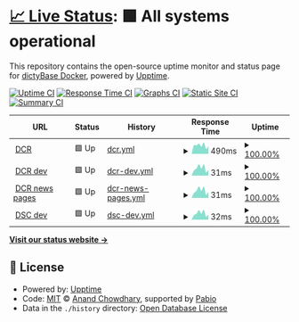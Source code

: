 # [📈 Live Status](https://status.dictybase.dev): <!--live status--> **🟩 All systems operational**

This repository contains the open-source uptime monitor and status page for [dictyBase Docker](http://dictybase.org), powered by [Upptime](https://github.com/upptime/upptime).

[![Uptime CI](https://github.com/dictybase-docker/uptime/workflows/Uptime%20CI/badge.svg)](https://github.com/dictybase-docker/uptime/actions?query=workflow%3A%22Uptime+CI%22)
[![Response Time CI](https://github.com/dictybase-docker/uptime/workflows/Response%20Time%20CI/badge.svg)](https://github.com/dictybase-docker/uptime/actions?query=workflow%3A%22Response+Time+CI%22)
[![Graphs CI](https://github.com/dictybase-docker/uptime/workflows/Graphs%20CI/badge.svg)](https://github.com/dictybase-docker/uptime/actions?query=workflow%3A%22Graphs+CI%22)
[![Static Site CI](https://github.com/dictybase-docker/uptime/workflows/Static%20Site%20CI/badge.svg)](https://github.com/dictybase-docker/uptime/actions?query=workflow%3A%22Static+Site+CI%22)
[![Summary CI](https://github.com/dictybase-docker/uptime/workflows/Summary%20CI/badge.svg)](https://github.com/dictybase-docker/uptime/actions?query=workflow%3A%22Summary+CI%22)

<!--start: status pages-->
<!-- This summary is generated by Upptime (https://github.com/upptime/upptime) -->
<!-- Do not edit this manually, your changes will be overwritten -->
<!-- prettier-ignore -->
| URL | Status | History | Response Time | Uptime |
| --- | ------ | ------- | ------------- | ------ |
| <img alt="" src="https://icons.duckduckgo.com/ip3/dictycr.org.ico" height="13"> [DCR](https://dictycr.org) | 🟩 Up | [dcr.yml](https://github.com/dictybase-docker/uptime/commits/HEAD/history/dcr.yml) | <details><summary><img alt="Response time graph" src="./graphs/dcr/response-time-week.png" height="20"> 490ms</summary><br><a href="https://status.dictybase.dev/history/dcr"><img alt="Response time 547" src="https://img.shields.io/endpoint?url=https%3A%2F%2Fraw.githubusercontent.com%2Fdictybase-docker%2Fuptime%2FHEAD%2Fapi%2Fdcr%2Fresponse-time.json"></a><br><a href="https://status.dictybase.dev/history/dcr"><img alt="24-hour response time 356" src="https://img.shields.io/endpoint?url=https%3A%2F%2Fraw.githubusercontent.com%2Fdictybase-docker%2Fuptime%2FHEAD%2Fapi%2Fdcr%2Fresponse-time-day.json"></a><br><a href="https://status.dictybase.dev/history/dcr"><img alt="7-day response time 490" src="https://img.shields.io/endpoint?url=https%3A%2F%2Fraw.githubusercontent.com%2Fdictybase-docker%2Fuptime%2FHEAD%2Fapi%2Fdcr%2Fresponse-time-week.json"></a><br><a href="https://status.dictybase.dev/history/dcr"><img alt="30-day response time 507" src="https://img.shields.io/endpoint?url=https%3A%2F%2Fraw.githubusercontent.com%2Fdictybase-docker%2Fuptime%2FHEAD%2Fapi%2Fdcr%2Fresponse-time-month.json"></a><br><a href="https://status.dictybase.dev/history/dcr"><img alt="1-year response time 547" src="https://img.shields.io/endpoint?url=https%3A%2F%2Fraw.githubusercontent.com%2Fdictybase-docker%2Fuptime%2FHEAD%2Fapi%2Fdcr%2Fresponse-time-year.json"></a></details> | <details><summary><a href="https://status.dictybase.dev/history/dcr">100.00%</a></summary><a href="https://status.dictybase.dev/history/dcr"><img alt="All-time uptime 100.00%" src="https://img.shields.io/endpoint?url=https%3A%2F%2Fraw.githubusercontent.com%2Fdictybase-docker%2Fuptime%2FHEAD%2Fapi%2Fdcr%2Fuptime.json"></a><br><a href="https://status.dictybase.dev/history/dcr"><img alt="24-hour uptime 100.00%" src="https://img.shields.io/endpoint?url=https%3A%2F%2Fraw.githubusercontent.com%2Fdictybase-docker%2Fuptime%2FHEAD%2Fapi%2Fdcr%2Fuptime-day.json"></a><br><a href="https://status.dictybase.dev/history/dcr"><img alt="7-day uptime 100.00%" src="https://img.shields.io/endpoint?url=https%3A%2F%2Fraw.githubusercontent.com%2Fdictybase-docker%2Fuptime%2FHEAD%2Fapi%2Fdcr%2Fuptime-week.json"></a><br><a href="https://status.dictybase.dev/history/dcr"><img alt="30-day uptime 100.00%" src="https://img.shields.io/endpoint?url=https%3A%2F%2Fraw.githubusercontent.com%2Fdictybase-docker%2Fuptime%2FHEAD%2Fapi%2Fdcr%2Fuptime-month.json"></a><br><a href="https://status.dictybase.dev/history/dcr"><img alt="1-year uptime 100.00%" src="https://img.shields.io/endpoint?url=https%3A%2F%2Fraw.githubusercontent.com%2Fdictybase-docker%2Fuptime%2FHEAD%2Fapi%2Fdcr%2Fuptime-year.json"></a></details>
| <img alt="" src="https://icons.duckduckgo.com/ip3/dictybase.dev.ico" height="13"> [DCR dev](https://dictybase.dev) | 🟩 Up | [dcr-dev.yml](https://github.com/dictybase-docker/uptime/commits/HEAD/history/dcr-dev.yml) | <details><summary><img alt="Response time graph" src="./graphs/dcr-dev/response-time-week.png" height="20"> 31ms</summary><br><a href="https://status.dictybase.dev/history/dcr-dev"><img alt="Response time 35" src="https://img.shields.io/endpoint?url=https%3A%2F%2Fraw.githubusercontent.com%2Fdictybase-docker%2Fuptime%2FHEAD%2Fapi%2Fdcr-dev%2Fresponse-time.json"></a><br><a href="https://status.dictybase.dev/history/dcr-dev"><img alt="24-hour response time 13" src="https://img.shields.io/endpoint?url=https%3A%2F%2Fraw.githubusercontent.com%2Fdictybase-docker%2Fuptime%2FHEAD%2Fapi%2Fdcr-dev%2Fresponse-time-day.json"></a><br><a href="https://status.dictybase.dev/history/dcr-dev"><img alt="7-day response time 31" src="https://img.shields.io/endpoint?url=https%3A%2F%2Fraw.githubusercontent.com%2Fdictybase-docker%2Fuptime%2FHEAD%2Fapi%2Fdcr-dev%2Fresponse-time-week.json"></a><br><a href="https://status.dictybase.dev/history/dcr-dev"><img alt="30-day response time 32" src="https://img.shields.io/endpoint?url=https%3A%2F%2Fraw.githubusercontent.com%2Fdictybase-docker%2Fuptime%2FHEAD%2Fapi%2Fdcr-dev%2Fresponse-time-month.json"></a><br><a href="https://status.dictybase.dev/history/dcr-dev"><img alt="1-year response time 35" src="https://img.shields.io/endpoint?url=https%3A%2F%2Fraw.githubusercontent.com%2Fdictybase-docker%2Fuptime%2FHEAD%2Fapi%2Fdcr-dev%2Fresponse-time-year.json"></a></details> | <details><summary><a href="https://status.dictybase.dev/history/dcr-dev">100.00%</a></summary><a href="https://status.dictybase.dev/history/dcr-dev"><img alt="All-time uptime 100.00%" src="https://img.shields.io/endpoint?url=https%3A%2F%2Fraw.githubusercontent.com%2Fdictybase-docker%2Fuptime%2FHEAD%2Fapi%2Fdcr-dev%2Fuptime.json"></a><br><a href="https://status.dictybase.dev/history/dcr-dev"><img alt="24-hour uptime 100.00%" src="https://img.shields.io/endpoint?url=https%3A%2F%2Fraw.githubusercontent.com%2Fdictybase-docker%2Fuptime%2FHEAD%2Fapi%2Fdcr-dev%2Fuptime-day.json"></a><br><a href="https://status.dictybase.dev/history/dcr-dev"><img alt="7-day uptime 100.00%" src="https://img.shields.io/endpoint?url=https%3A%2F%2Fraw.githubusercontent.com%2Fdictybase-docker%2Fuptime%2FHEAD%2Fapi%2Fdcr-dev%2Fuptime-week.json"></a><br><a href="https://status.dictybase.dev/history/dcr-dev"><img alt="30-day uptime 100.00%" src="https://img.shields.io/endpoint?url=https%3A%2F%2Fraw.githubusercontent.com%2Fdictybase-docker%2Fuptime%2FHEAD%2Fapi%2Fdcr-dev%2Fuptime-month.json"></a><br><a href="https://status.dictybase.dev/history/dcr-dev"><img alt="1-year uptime 100.00%" src="https://img.shields.io/endpoint?url=https%3A%2F%2Fraw.githubusercontent.com%2Fdictybase-docker%2Fuptime%2FHEAD%2Fapi%2Fdcr-dev%2Fuptime-year.json"></a></details>
| <img alt="" src="https://icons.duckduckgo.com/ip3/dictybase.dev.ico" height="13"> [DCR news pages](https://dictybase.dev/news/show) | 🟩 Up | [dcr-news-pages.yml](https://github.com/dictybase-docker/uptime/commits/HEAD/history/dcr-news-pages.yml) | <details><summary><img alt="Response time graph" src="./graphs/dcr-news-pages/response-time-week.png" height="20"> 31ms</summary><br><a href="https://status.dictybase.dev/history/dcr-news-pages"><img alt="Response time 35" src="https://img.shields.io/endpoint?url=https%3A%2F%2Fraw.githubusercontent.com%2Fdictybase-docker%2Fuptime%2FHEAD%2Fapi%2Fdcr-news-pages%2Fresponse-time.json"></a><br><a href="https://status.dictybase.dev/history/dcr-news-pages"><img alt="24-hour response time 13" src="https://img.shields.io/endpoint?url=https%3A%2F%2Fraw.githubusercontent.com%2Fdictybase-docker%2Fuptime%2FHEAD%2Fapi%2Fdcr-news-pages%2Fresponse-time-day.json"></a><br><a href="https://status.dictybase.dev/history/dcr-news-pages"><img alt="7-day response time 31" src="https://img.shields.io/endpoint?url=https%3A%2F%2Fraw.githubusercontent.com%2Fdictybase-docker%2Fuptime%2FHEAD%2Fapi%2Fdcr-news-pages%2Fresponse-time-week.json"></a><br><a href="https://status.dictybase.dev/history/dcr-news-pages"><img alt="30-day response time 33" src="https://img.shields.io/endpoint?url=https%3A%2F%2Fraw.githubusercontent.com%2Fdictybase-docker%2Fuptime%2FHEAD%2Fapi%2Fdcr-news-pages%2Fresponse-time-month.json"></a><br><a href="https://status.dictybase.dev/history/dcr-news-pages"><img alt="1-year response time 35" src="https://img.shields.io/endpoint?url=https%3A%2F%2Fraw.githubusercontent.com%2Fdictybase-docker%2Fuptime%2FHEAD%2Fapi%2Fdcr-news-pages%2Fresponse-time-year.json"></a></details> | <details><summary><a href="https://status.dictybase.dev/history/dcr-news-pages">100.00%</a></summary><a href="https://status.dictybase.dev/history/dcr-news-pages"><img alt="All-time uptime 100.00%" src="https://img.shields.io/endpoint?url=https%3A%2F%2Fraw.githubusercontent.com%2Fdictybase-docker%2Fuptime%2FHEAD%2Fapi%2Fdcr-news-pages%2Fuptime.json"></a><br><a href="https://status.dictybase.dev/history/dcr-news-pages"><img alt="24-hour uptime 100.00%" src="https://img.shields.io/endpoint?url=https%3A%2F%2Fraw.githubusercontent.com%2Fdictybase-docker%2Fuptime%2FHEAD%2Fapi%2Fdcr-news-pages%2Fuptime-day.json"></a><br><a href="https://status.dictybase.dev/history/dcr-news-pages"><img alt="7-day uptime 100.00%" src="https://img.shields.io/endpoint?url=https%3A%2F%2Fraw.githubusercontent.com%2Fdictybase-docker%2Fuptime%2FHEAD%2Fapi%2Fdcr-news-pages%2Fuptime-week.json"></a><br><a href="https://status.dictybase.dev/history/dcr-news-pages"><img alt="30-day uptime 100.00%" src="https://img.shields.io/endpoint?url=https%3A%2F%2Fraw.githubusercontent.com%2Fdictybase-docker%2Fuptime%2FHEAD%2Fapi%2Fdcr-news-pages%2Fuptime-month.json"></a><br><a href="https://status.dictybase.dev/history/dcr-news-pages"><img alt="1-year uptime 100.00%" src="https://img.shields.io/endpoint?url=https%3A%2F%2Fraw.githubusercontent.com%2Fdictybase-docker%2Fuptime%2FHEAD%2Fapi%2Fdcr-news-pages%2Fuptime-year.json"></a></details>
| <img alt="" src="https://icons.duckduckgo.com/ip3/dictybase.dev.ico" height="13"> [DSC dev](https://dictybase.dev/stockcenter) | 🟩 Up | [dsc-dev.yml](https://github.com/dictybase-docker/uptime/commits/HEAD/history/dsc-dev.yml) | <details><summary><img alt="Response time graph" src="./graphs/dsc-dev/response-time-week.png" height="20"> 32ms</summary><br><a href="https://status.dictybase.dev/history/dsc-dev"><img alt="Response time 36" src="https://img.shields.io/endpoint?url=https%3A%2F%2Fraw.githubusercontent.com%2Fdictybase-docker%2Fuptime%2FHEAD%2Fapi%2Fdsc-dev%2Fresponse-time.json"></a><br><a href="https://status.dictybase.dev/history/dsc-dev"><img alt="24-hour response time 15" src="https://img.shields.io/endpoint?url=https%3A%2F%2Fraw.githubusercontent.com%2Fdictybase-docker%2Fuptime%2FHEAD%2Fapi%2Fdsc-dev%2Fresponse-time-day.json"></a><br><a href="https://status.dictybase.dev/history/dsc-dev"><img alt="7-day response time 32" src="https://img.shields.io/endpoint?url=https%3A%2F%2Fraw.githubusercontent.com%2Fdictybase-docker%2Fuptime%2FHEAD%2Fapi%2Fdsc-dev%2Fresponse-time-week.json"></a><br><a href="https://status.dictybase.dev/history/dsc-dev"><img alt="30-day response time 34" src="https://img.shields.io/endpoint?url=https%3A%2F%2Fraw.githubusercontent.com%2Fdictybase-docker%2Fuptime%2FHEAD%2Fapi%2Fdsc-dev%2Fresponse-time-month.json"></a><br><a href="https://status.dictybase.dev/history/dsc-dev"><img alt="1-year response time 36" src="https://img.shields.io/endpoint?url=https%3A%2F%2Fraw.githubusercontent.com%2Fdictybase-docker%2Fuptime%2FHEAD%2Fapi%2Fdsc-dev%2Fresponse-time-year.json"></a></details> | <details><summary><a href="https://status.dictybase.dev/history/dsc-dev">100.00%</a></summary><a href="https://status.dictybase.dev/history/dsc-dev"><img alt="All-time uptime 100.00%" src="https://img.shields.io/endpoint?url=https%3A%2F%2Fraw.githubusercontent.com%2Fdictybase-docker%2Fuptime%2FHEAD%2Fapi%2Fdsc-dev%2Fuptime.json"></a><br><a href="https://status.dictybase.dev/history/dsc-dev"><img alt="24-hour uptime 100.00%" src="https://img.shields.io/endpoint?url=https%3A%2F%2Fraw.githubusercontent.com%2Fdictybase-docker%2Fuptime%2FHEAD%2Fapi%2Fdsc-dev%2Fuptime-day.json"></a><br><a href="https://status.dictybase.dev/history/dsc-dev"><img alt="7-day uptime 100.00%" src="https://img.shields.io/endpoint?url=https%3A%2F%2Fraw.githubusercontent.com%2Fdictybase-docker%2Fuptime%2FHEAD%2Fapi%2Fdsc-dev%2Fuptime-week.json"></a><br><a href="https://status.dictybase.dev/history/dsc-dev"><img alt="30-day uptime 100.00%" src="https://img.shields.io/endpoint?url=https%3A%2F%2Fraw.githubusercontent.com%2Fdictybase-docker%2Fuptime%2FHEAD%2Fapi%2Fdsc-dev%2Fuptime-month.json"></a><br><a href="https://status.dictybase.dev/history/dsc-dev"><img alt="1-year uptime 100.00%" src="https://img.shields.io/endpoint?url=https%3A%2F%2Fraw.githubusercontent.com%2Fdictybase-docker%2Fuptime%2FHEAD%2Fapi%2Fdsc-dev%2Fuptime-year.json"></a></details>

<!--end: status pages-->

[**Visit our status website →**](https://status.dictybase.dev)

## 📄 License

- Powered by: [Upptime](https://github.com/upptime/upptime)
- Code: [MIT](./LICENSE) © [Anand Chowdhary](https://anandchowdhary.com), supported by [Pabio](https://pabio.com)
- Data in the `./history` directory: [Open Database License](https://opendatacommons.org/licenses/odbl/1-0/)
